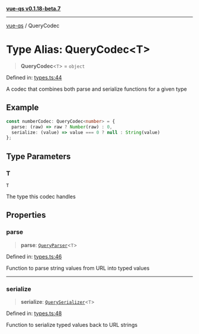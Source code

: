 [**vue-qs v0.1.18-beta.7**](../README.md)

***

[vue-qs](../README.md) / QueryCodec

# Type Alias: QueryCodec\<T\>

> **QueryCodec**\<`T`\> = `object`

Defined in: [types.ts:44](https://github.com/iamsomraj/vue-qs/blob/ff60e1586d4655408e5c5a224bc4b63d54bf2fc1/src/types.ts#L44)

A codec that combines both parse and serialize functions for a given type

## Example

```ts
const numberCodec: QueryCodec<number> = {
  parse: (raw) => raw ? Number(raw) : 0,
  serialize: (value) => value === 0 ? null : String(value)
};
```

## Type Parameters

### T

`T`

The type this codec handles

## Properties

### parse

> **parse**: [`QueryParser`](QueryParser.md)\<`T`\>

Defined in: [types.ts:46](https://github.com/iamsomraj/vue-qs/blob/ff60e1586d4655408e5c5a224bc4b63d54bf2fc1/src/types.ts#L46)

Function to parse string values from URL into typed values

***

### serialize

> **serialize**: [`QuerySerializer`](QuerySerializer.md)\<`T`\>

Defined in: [types.ts:48](https://github.com/iamsomraj/vue-qs/blob/ff60e1586d4655408e5c5a224bc4b63d54bf2fc1/src/types.ts#L48)

Function to serialize typed values back to URL strings
